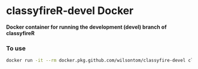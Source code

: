 # classyfireR-devel Docker

**Docker container for running the development (devel) branch of classyfireR**

### To use

```sh
docker run -it --rm docker.pkg.github.com/wilsontom/classyfire-devel classyfire-devel
```
